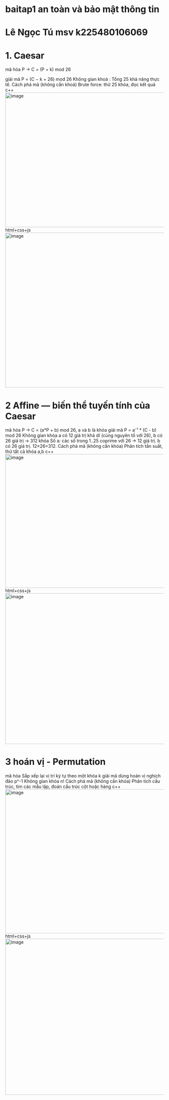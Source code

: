 # baitap1 an toàn và bảo mật thông tin
# Lê Ngọc Tú msv k225480106069
# 1. Caesar
 mã hóa   P → C = (P + k) mod 26
 
 giải mã  P = (C − k + 26) mod 26
 Không gian khoá : Tổng 25 khả năng thực tế.
 Cách phá mã (không cần khoá)
Brute force: thử 25 khóa, đọc kết quả
c++
<img width="976" height="427" alt="image" src="https://github.com/user-attachments/assets/37e39811-b924-463a-ac83-a7236a5b2611" />
html+css+js
<img width="1046" height="491" alt="image" src="https://github.com/user-attachments/assets/724d591b-3314-4897-b363-cc6777539a4b" />
# 2 Affine — biến thể tuyến tính của Caesar
mã hóa
P → C = (a*P + b) mod 26, a và b là khóa
giải mã
P = a⁻¹ * (C - b) mod 26
Không gian khóa
a có 12 giá trị khả dĩ (cùng nguyên tố với 26), b có 26 giá trị → 312 khóa
Số a: các số trong 1..25 coprime với 26 → 12 giá trị. b có 26 giá trị.
12×26=312.
Cách phá mã (không cần khóa)
Phân tích tần suất, thử tất cả khóa a,b
c++
<img width="962" height="424" alt="image" src="https://github.com/user-attachments/assets/8cc79538-c753-4556-baa6-3f288cdea6ca" />
html+css+js
<img width="1015" height="478" alt="image" src="https://github.com/user-attachments/assets/51a3c38f-898c-403a-8be9-5d1fb944e150" />
# 3 hoán vị - Permutation
mã hóa
Sắp xếp lại vị trí ký tự theo một khóa k
giải mã
dùng hoán vị nghịch đảo p^-1
Không gian khóa
 n!
Cách phá mã (không cần khóa)
Phân tích cấu trúc, tìm các mẫu lặp, đoán cấu trúc cột hoặc hàng
c++
<img width="974" height="457" alt="image" src="https://github.com/user-attachments/assets/ee5ebace-b8e5-4537-a1f7-95cf2c3ff8c4" />
html+css+js
<img width="1185" height="495" alt="image" src="https://github.com/user-attachments/assets/e3470203-76e0-42af-90d2-d97da4337926" />
